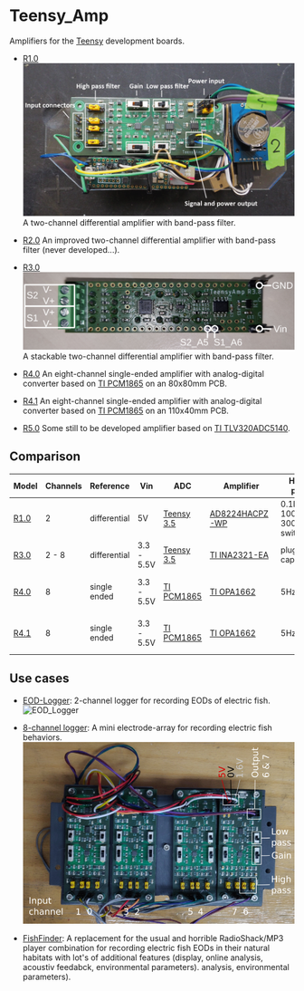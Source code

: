 # Teensy_Amp

Amplifiers for the [Teensy](https://www.pjrc.com/teensy/) development boards.

- [R1.0](R1.0)
  ![TeensyAmpR1](R1.0/images/TeensyAmpR1.png)
  A two-channel differential amplifier with band-pass filter.

- [R2.0](R2.0)
  An improved two-channel differential amplifier with band-pass filter
  (never developed...).

- [R3.0](R3.0)
  ![TeensyAmpR3](R3.0/images/Teensy_Amp-R3b-top.png)
  A stackable two-channel differential amplifier with band-pass filter.

- [R4.0](R4.0)
  An eight-channel single-ended amplifier with analog-digital converter
  based on [TI PCM1865](https://www.ti.com/product/PCM1865) on an 80x80mm PCB.

- [R4.1](R4.1)
  An eight-channel single-ended amplifier with analog-digital converter
  based on [TI PCM1865](https://www.ti.com/product/PCM1865) on an 110x40mm PCB.

- [R5.0](R5.0)
  Some still to be developed amplifier based on
  [TI TLV320ADC5140](https://www.ti.com/product/TLV320ADC5140).


## Comparison

| Model        | Channels | Reference | Vin | ADC    | Amplifier | High-pass | Low-pass | Gains | Size (mm) |     |
| ------------ | -------- | --------- | --- | ------ | --------- | --------- | -------- | ----- | --- | --- |
| [R1.0](R1.0) | 2 | differential | 5V | [Teensy 3.5](https://www.pjrc.com/teensy/pinout.html#Teensy_3.5) | [AD8224HACPZ-WP](https://www.analog.com/media/en/technical-documentation/data-sheets/AD8224.pdf) | 0.1Hz, 100Hz, 300Hz switch | 10kHz, 33kHz switch | x5, x30, x180 switch | 94x35 | |
| [R3.0](R3.0) | 2 - 8 | differential | 3.3 - 5.5V | [Teensy 3.5](https://www.pjrc.com/teensy/pinout.html#Teensy_3.5) | [TI INA2321-EA](https://www.ti.com/product/INA2321) | plug-in capacitors | plug-in resistances | plug-in resistances | 69x18 | stackable up to 8 channels |
| [R4.0](R4.0) | 8 | single ended | 3.3 - 5.5V | [TI PCM1865](https://www.ti.com/product/PCM1865) | [TI OPA1662](https://www.ti.com/product/OPA1662) | 5Hz fixed | according to sampling rate | x1 - x100, x10 - x1000 | 80x80 | [Teensy 4.1](https://www.pjrc.com/teensy/pinout.html#Teensy_4.1) |
| [R4.1](R4.1) | 8 | single ended | 3.3 - 5.5V | [TI PCM1865](https://www.ti.com/product/PCM1865) | [TI OPA1662](https://www.ti.com/product/OPA1662) | 5Hz fixed | according to sampling rate | x10 - x1000 | 110x35 | [Teensy 4.1](https://www.pjrc.com/teensy/pinout.html#Teensy_4.1) |


## Use cases

- [EOD-Logger](https://github.com/muchaste/EOD-Logger): 2-channel
  logger for recording EODs of electric fish.
  ![EOD_Logger](https://github.com/muchaste/Teensy_Amp/blob/main/R1.0/images/amp%20configuration%20R1.png)

- [8-channel
  logger](https://github.com/janscience/TeeGrid/blob/main/8channel-logger):
  A mini electrode-array for recording electric fish behaviors.
  ![8channel](https://github.com/janscience/TeeGrid/blob/main/8channel-logger/images/amplifier-bottom.png)

- [FishFinder](https://github.com/janscience/FishFinder): A
  replacement for the usual and horrible RadioShack/MP3 player
  combination for recording electric fish EODs in their natural
  habitats with lot's of additional features (display, online
  analysis, acoustiv feedabck, environmental parameters).
  analysis, environmental parameters).
